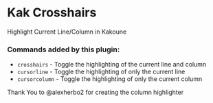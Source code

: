 # Kak Crosshairs


Highlight Current Line/Column in Kakoune

### Commands added by this plugin:
- `crosshairs` - Toggle the highlighting of the current line and column
- `cursorline` - Toggle the highlighting of only the current line
- `cursorcolumn` - Toggle the highlighting of only the current column

Thank You to @alexherbo2 for creating the column highlighter

